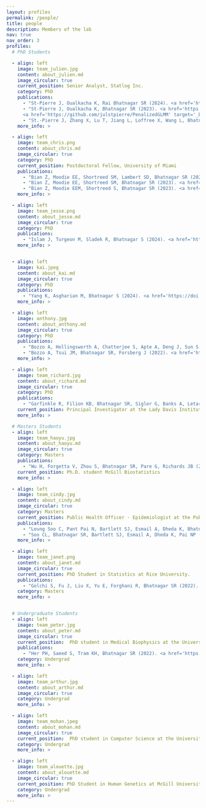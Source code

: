 ```yaml
---
layout: profiles
permalink: /people/
title: people
description: Members of the lab
nav: true
nav_order: 3
profiles:
  # PhD Students

  - align: left
    image: team_julien.jpg
    content: about_julien.md
    image_circular: true
    current_position: Senior Analyst, Statlog Inc. 
    category: PhD
    publications: 
      - "St-Pierre J, Oualkacha K, Rai Bhatnagar SR (2024). <a href='https://doi.org/10.1177/09622802241293768' target='_blank'>Hierarchical selection of genetic and gene by environment interaction effects in high-dimensional mixed models</a>. <em>Statistical Methods in Medical Research</em>."
      - "St-Pierre J, Oualkacha K, Bhatnagar SR (2023). <a href='https://doi.org/10.1093/bioinformatics/btad063' target='_blank'>Efficient penalized generalized linear mixed models for variable selection and genetic risk prediction in high-dimensional data</a>. <em>Bioinformatics</em>.
      <a href='https://github.com/julstpierre/PenalizedGLMM' target='_blank'><br>[Julia package]</a>."
      - "St.-Pierre J, Zhang X, Lu T, Jiang L, Loffree X, Wang L, Bhatnagar SR, Greenwood CMT (2022). <a href='https://doi.org/10.3389/fgene.2022.900595' target='_blank'>Considering strategies for SNP selection in genetic and polygenic risk scores</a>. <em>Frontiers in Genetics</em>."
    more_info: >

  - align: left
    image: team_chris.png
    content: about_chris.md
    image_circular: true
    category: PhD
    current_position: Postdoctoral Fellow, University of Miami
    publications:
      - "Bian Z, Moodie EE, Shortreed SM, Lambert SD, Bhatnagar SR (2024). <a href='https://doi.org/10.1093/jrsssc/qlad096' target='_blank'>Variable selection for individualised treatment rules with discrete outcomes</a>. <em>Journal of the Royal Statistical Society Series C: Applied Statistics</em>."
      - "Bian Z, Moodie EE, Shortreed SM, Bhatnagar SR (2023). <a href='https://doi.org/10.1111/biom.13608' target='_blank'>Variable selection in regression‐based estimation of dynamic treatment regimes</a>. <em>Biometrics</em>."
      - "Bian Z, Moodie EEM, Shortreed S, Bhatnagar SR (2023). <a href='https://www.taylorfrancis.com/chapters/edit/10.1201/9781003216223-14/tailoring-variable-selection-ranking-optimal-treatment-decisions-zeyu-bian-erica-moodie-susan-shortreed-sylvie-lambert-sahir-bhatnagar' target='_blank'>Tailoring Variable Selection and Ranking for Optimal Treatment Decision</a>. <em>Handbook of Statistical Methods for Precision Medicine, edited by Cai T., Chakraborty B., Laber E., Moodie E. and van der Laan M</em>. Chapman & Hall CRC Handbooks of Modern Statistical Methods."
    more_info: >

  - align: left
    image: team_jesse.png
    content: about_jesse.md
    image_circular: true
    category: PhD
    publications:
      - "Islam J, Turgeon M, Sladek R, Bhatnagar S (2024). <a href='https://doi.org/10.1016/j.mlwa.2024.100535' target='_blank'>Case-Base Neural Network: Survival analysis with time-varying, higher-order interactions</a>. Machine Learning with Applications."
    more_info: >


  - align: left
    image: kai.jpeg
    content: about_kai.md
    image_circular: true
    category: PhD
    publications:
      - "Yang K, Asgharian M, Bhatnagar S (2024). <a href='https://doi.org/10.1007/s11222-023-10371-8' target='_blank'>Accelerated gradient methods for sparse statistical learning with nonconvex penalties</a>. Statistics and Computing."
    more_info: >

  - align: left
    image: anthony.jpg
    content: about_anthony.md
    image_circular: true
    category: PhD
    publications:
      - "Bozzo A, Hollingsworth A, Chatterjee S, Apte A, Deng J, Sun S, Tap W, Aoude A, Bhatnagar SR, Healey JH (2024). <a href='https://doi.org/10.1038/s41698-024-00695-7' target='_blank'>A multimodal neural network with gradient blending improves predictions of survival and metastasis in sarcoma>. <em>npj Precision Oncology</em>."  
      - "Bozzo A, Tsui JM, Bhatnagar SR, Forsberg J (2022). <a href='https://doi.org/10.5435/JAAOS-D-23-00831' target='_blank'>Deep Learning and Multimodal Artificial Intelligence in Orthopaedic Surgery</a>. <em>JAAOS-Journal of the American Academy of Orthopaedic Surgeons</em>."
    more_info: >

  - align: left
    image: team_richard.jpg
    content: about_richard.md
    image_circular: true
    category: PhD
    publications: 
      - "Garfinkle R, Filion KB, Bhatnagar SR, Sigler G, Banks A, Letarte F, Liberman S, Brown CJ, Boutros M (2019). <a href='https://doi.org/10.1002/bjs.11235' target='_blank'>Prediction model and web-based risk calculator for postoperative ileus after loop ileostomy closure</a>. <em>Journal of British Surgery</em>."
    current_position: Principal Investigator at the Lady Davis Institute for Medical Research and Colorectal Surgeon at the Jewish General Hospital
    more_info: >

  # Masters Students
  - align: left
    image: team_haoyu.jpg
    content: about_haoyu.md
    image_circular: true
    category: Masters
    publications:
      - "Wu H, Forgetta V, Zhou S, Bhatnagar SR, Pare G, Richards JB (2021). <a href='https://doi.org/10.1161/CIRCGEN.120.003106' target='_blank'>Polygenic risk score for low-density lipoprotein cholesterol is associated with risk of ischemic heart disease and enriches for individuals with familial hypercholesterolemia</a>. <em>Circulation: Genomic and Precision Medicine</em>."
    current_position: Ph.D. student McGill Biostatistics
    more_info: >

  - align: left
    image: team_cindy.jpg
    content: about_cindy.md
    image_circular: true
    category: Masters
    current_position: Public Health Officer - Epidemiologist at the Public Health Agency of Canada.
    publications: 
      - "Leung Soo C, Pant Pai N, Bartlett SJ, Esmail A, Dheda K, Bhatnagar SR (2023). <a href='https://doi.org/10.1371/journal.pgph.0001502' target='_blank'>Socioeconomic factors impact the risk of HIV acquisition in the township population of South Africa: A Bayesian analysis. <em>PLOS Global Public Health</em>."
      - "Soo CL, Bhatnagar SR, Bartlett SJ, Esmail A, Dheda K, Pai NP (2023). <a href='https://doi.org/10.1097/QAI.0000000000003210' target='_blank'>Development and Evaluation of a Digital HIV Risk Assessment Tool Incorporated Within an App-Based Self-Testing Program</a>. <em>JAIDS Journal of Acquired Immune Deficiency Syndromes</em>."
    more_info: >

  - align: left
    image: team_janet.png
    content: about_janet.md
    image_circular: true
    current_position: PhD Student in Statistics at Rice University. 
    publications:
      - "Golchi S, Fu J, Liu X, Yu E, Forghani R, Bhatnagar SR (2022). <a href='https://doi.org/10.1002/sta4.450' target='_blank'>Sparse Bayesian predictive modelling of tumour response using radiomic features</a>. <em>Stat</em>."
    category: Masters
    more_info: >


  # Undergraduate Students
  - align: left
    image: team_peter.jpg
    content: about_peter.md
    image_circular: true
    current_position:  PhD student in Medical Biophysics at the University of Toronto.
    publications:
      - "Her PH, Saeed S, Tram KH, Bhatnagar SR (2022). <a href='https://doi.org/10.1038/s41598-022-10941-2' target='_blank'>Novel mobility index tracks COVID-19 transmission following stay-at-home orders</a>. <em>Scientific reports</em>."
    category: Undergrad
    more_info: >

  - align: left
    image: team_arthur.jpg
    content: about_arthur.md
    image_circular: true
    category: Undergrad
    more_info: >

  - align: left
    image: team_mohan.jpeg
    content: about_mohan.md
    image_circular: true
    current_position:  PhD student in Computer Science at the University of Toronto.
    category: Undergrad
    more_info: >

  - align: left
    image: team_alouette.jpg
    content: about_alouette.md
    image_circular: true
    current_position: PhD Student in Human Genetics at McGill University.
    category: Undergrad
    more_info: >
---
```


